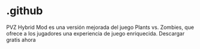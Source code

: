 # .github
PVZ Hybrid Mod es una versión mejorada del juego Plants vs. Zombies, que ofrece a los jugadores una experiencia de juego enriquecida. Descargar gratis ahora
